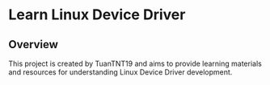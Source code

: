 # Learn Linux Device Driver

## Overview
This project is created by TuanTNT19 and aims to provide learning materials and resources for understanding Linux Device Driver development.


